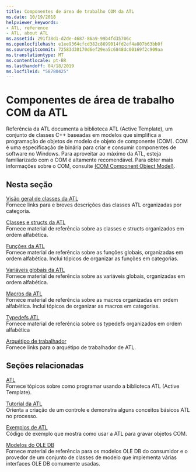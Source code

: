 ```yaml
---
title: Componentes de área de trabalho COM da ATL
ms.date: 10/19/2018
helpviewer_keywords:
- ATL, reference
- ATL, about ATL
ms.assetid: 291f38d1-d2de-4687-86a9-99b4fd35706c
ms.openlocfilehash: e1ee9364cfcd382c8699014fd2ef4a807b63bb0f
ms.sourcegitcommit: 72583d30170d6ef29ea5c6848dc00169f2c909aa
ms.translationtype: MT
ms.contentlocale: pt-BR
ms.lasthandoff: 04/18/2019
ms.locfileid: "58780425"
---
```

# <a name="atl-com-desktop-components"></a>Componentes de área de trabalho COM da ATL

Referência da ATL documenta a biblioteca ATL (Active Template), um conjunto de classes C++ baseadas em modelos que simplifica a programação de objetos de modelo de objeto de componente (COM). COM é uma especificação de binária para criar e consumir componentes de software no Windows. Para aproveitar ao máximo da ATL, esteja familiarizado com o COM é altamente recomendável. Para obter mais informações sobre o COM, consulte [(COM Component Object Model)](/windows/desktop/com/component-object-model--com--portal).

## <a name="in-this-section"></a>Nesta seção

[Visão geral de classes da ATL](../atl/atl-class-overview.md)<br/>
Fornece links para e breves descrições das classes ATL organizadas por categoria.

[Classes e structs da ATL](../atl/reference/atl-classes.md)<br/>
Fornece material de referência sobre as classes e structs organizados em ordem alfabética.

[Funções da ATL](../atl/reference/atl-functions.md)<br/>
Fornece material de referência sobre as funções globais, organizadas em ordem alfabética. Inclui tópicos de organizar as funções em categorias.

[Variáveis globais da ATL](../atl/reference/atl-global-variables.md)<br/>
Fornece material de referência sobre as variáveis globais, organizadas em ordem alfabética.

[Macros da ATL](../atl/reference/atl-macros.md)<br/>
Fornece material de referência sobre as macros organizadas em ordem alfabética. Inclui tópicos de organizar as macros em categorias.

[Typedefs ATL](../atl/reference/atl-typedefs.md)<br/>
Fornece material de referência sobre os typedefs organizados em ordem alfabética

[Arquétipo de trabalhador](../atl/reference/worker-archetype.md)<br/>
Fornece links para o arquétipo de trabalhador de ATL.

## <a name="related-sections"></a>Seções relacionadas

[ATL](../atl/active-template-library-atl-concepts.md)<br/>
Fornece tópicos sobre como programar usando a biblioteca ATL (Active Template).

[Tutorial da ATL](../atl/active-template-library-atl-tutorial.md)<br/>
Orienta a criação de um controle e demonstra alguns conceitos básicos ATL no processo.

[Exemplos de ATL](../overview/visual-cpp-samples.md)<br/>
Código de exemplo que mostra como usar a ATL para gravar objetos COM.

[Modelos do OLE DB](../data/oledb/ole-db-templates.md)<br/>
Fornece material de referência para os modelos OLE DB do consumidor e o provedor de um conjunto de classes de modelo que implementa várias interfaces OLE DB comumente usadas.

